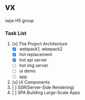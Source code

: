 # vx
iwjw H5 group

### Task List
1. [x] The Project Architecture
    * [x] webpack1, wbepack2
    * [x] hot replacement
    * [x] hot api server
    * [ ] hot img server
    * [ ] ui demo
    * [ ] app
2. [x] UI Components
3. [ ] SSR(Server-Side Rendering)
4. [ ] SPA Building Large-Scale Apps
